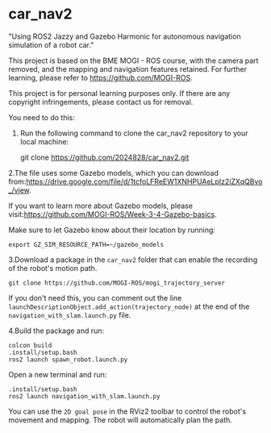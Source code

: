 # car_nav2
"Using ROS2 Jazzy and Gazebo Harmonic for autonomous navigation simulation of a robot car."

This project is based on the BME MOGI - ROS course, with the camera part removed, and the mapping and navigation features retained. For further learning, please refer to https://github.com/MOGI-ROS.

This project is for personal learning purposes only. If there are any copyright infringements, please contact us for removal.

You need to do this:

1. Run the following command to clone the car_nav2 repository to your local machine:

   git clone https://github.com/2024828/car_nav2.git

2.The file uses some Gazebo models, which you can download from:https://drive.google.com/file/d/1tcfoLFReEW1XNHPUAeLpIz2iZXqQBvo_/view.

If you want to learn more about Gazebo models, please visit:https://github.com/MOGI-ROS/Week-3-4-Gazebo-basics.

Make sure to let Gazebo know about their location by running:

    export GZ_SIM_RESOURCE_PATH=~/gazebo_models

3.Download a package in the `car_nav2` folder that can enable the recording of the robot's motion path.
    
    git clone https://github.com/MOGI-ROS/mogi_trajectory_server

If you don't need this, you can comment out the line  `launchDescriptionObject.add_action(trajectory_node)`  at the end of the `navigation_with_slam.launch.py` file.

4.Build the package and run:
    
    colcon build
    .install/setup.bash
    ros2 launch spawn_robot.launch.py

Open a new terminal and run:
    
    .install/setup.bash
    ros2 launch navigation_with_slam.launch.py

You can use the `2D goal pose` in the RViz2 toolbar to control the robot's movement and mapping. The robot will automatically plan the path.
